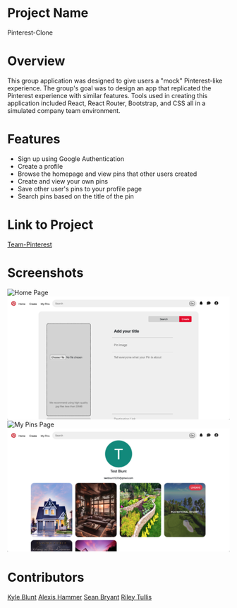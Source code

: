 # Project Name
Pinterest-Clone

# Overview
This group application was designed to give users a "mock" Pinterest-like experience. The group's goal was to design an app that replicated the Pinterest experience with similar features. Tools used in creating this application included React, React Router, Bootstrap, and CSS all in a simulated company team environment.

# Features

- Sign up using Google Authentication
- Create a profile
- Browse the homepage and view pins that other users created
- Create and view your own pins
- Save other user's pins to your profile page
- Search pins based on the title of the pin

# Link to Project
[Team-Pinterest](https://github.com/Oktiv20/Team-Pintrest)

# Screenshots

![Home Page](https://github.com/Oktiv20/Team-Pintrest/blob/main/public/images/Home%20Page.png)
![Create Pin Page](https://github.com/Oktiv20/Team-Pintrest/blob/main/public/images/Create%20Pin%20Page.png)
![My Pins Page](https://github.com/Oktiv20/Team-Pintrest/blob/main/public/images/My%20Pins%20Page.png)
![Profile Page](https://github.com/Oktiv20/Team-Pintrest/blob/main/public/images/Profile%20Page.png)

# Contributors

[Kyle Blunt](https://github.com/Oktiv20)
[Alexis Hammer](https://github.com/ahammer1)
[Sean Bryant](https://github.com/Snc1730)
[Riley Tullis](https://github.com/rtullis98)
